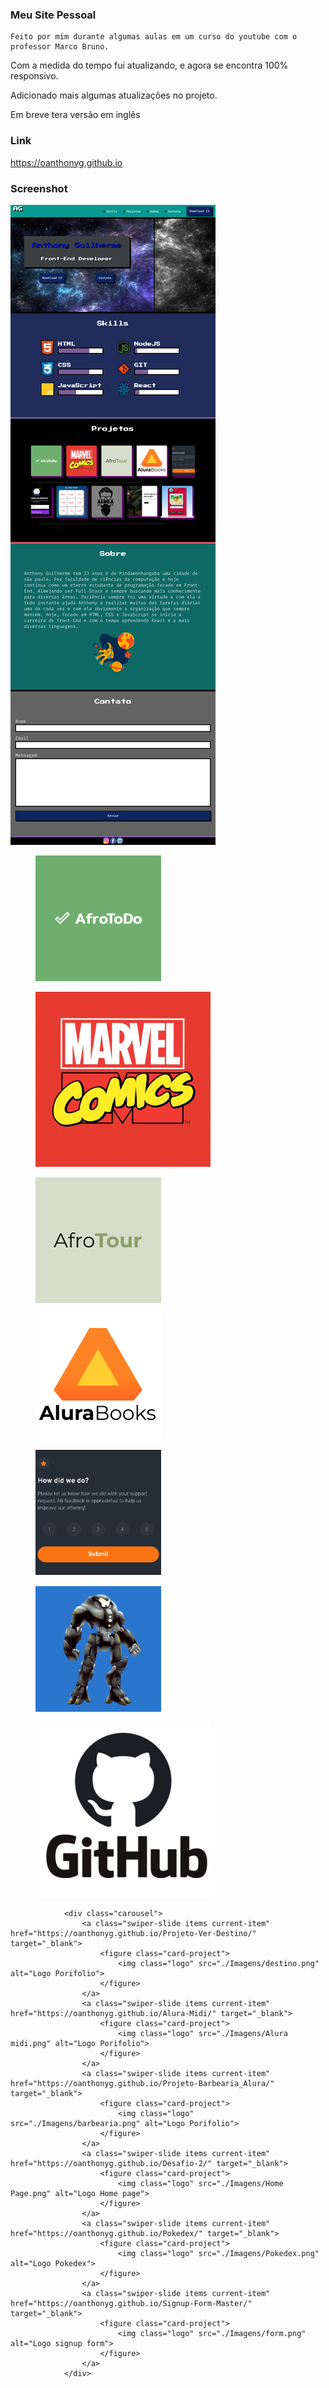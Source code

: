 ### Meu Site Pessoal
    Feito por mim durante algumas aulas em um curso do youtube com o professor Marco Bruno.
    
Com a medida do tempo fui atualizando, e agora se encontra 100% responsivo.

Adicionado mais algumas atualizações no projeto.

Em breve tera versão em inglês 

### Link
https://oanthonyg.github.io

### Screenshot

![](FireShot%20Capture%20-%20Anthony%20Guilherme.png)


<div class="carousel">
                    <a class="items current-item" href="https://oanthonyg.github.io/AfroToDo/"
                        target="_blank">
                        <figure class="card-project">
                            <img class="logo" src="./Imagens/Afrotodo.png" alt="Logo afroToDo">
                        </figure>
                    </a>
                    <a class="items current-item"
                        href="https://oanthonyg.github.io/Projeto-Marvel-MapaDev/" target="_blank">
                        <figure class="card-project">
                            <img class="logo" src="./Imagens/marvel-logo.png" alt="Logo Project Marvel">
                        </figure>
                    </a>
                    <a class="items current-item" href="https://anthony-afro-tour.netlify.app"
                        target="_blank">
                        <figure class="card-project">
                            <img class="logo" src="./Imagens/AfroTour.png" alt="Logo AfroTour">
                        </figure>
                    </a>
                    <a class="items current-item" href="https://oanthonyg.github.io/Alura-Book/"
                        target="_blank">
                        <figure class="card-project">
                            <img class="logo" src="./Imagens/AluraBooks.png" alt="Logo AluraBooks">
                        </figure>
                    </a>
                    <a class="items current-item"
                        href="https://oanthonyg.github.io/interactive-rating-component-main/" target="_blank">
                        <figure class="card-project">
                            <img class="logo" src="./Imagens/RatingComponent.png" alt="Logo Rating component">
                        </figure>
                    </a>
                    <a class="items current-item" href="https://oanthonyg.github.io/Project-Robotron-2000/"
                        target="_blank">
                        <figure class="card-project">
                            <img class="logo" src="./Imagens/robotronn.png" alt="Logo Robotron">
                        </figure>
                    </a>
                    <a class="items current-item" href="https://github.com/oAnthonyG">
                        <figure class="card-project">
                            <img class="logo" src="./Imagens/github icon.png" alt="Logo Github">
                        </figure>
                    </a>
                </div>


                <div class="carousel">
                    <a class="swiper-slide items current-item" href="https://oanthonyg.github.io/Projeto-Ver-Destino/" target="_blank">
                        <figure class="card-project">
                            <img class="logo" src="./Imagens/destino.png" alt="Logo Porifolio">
                        </figure>
                    </a>
                    <a class="swiper-slide items current-item" href="https://oanthonyg.github.io/Alura-Midi/" target="_blank">
                        <figure class="card-project">
                            <img class="logo" src="./Imagens/Alura midi.png" alt="Logo Porifolio">
                        </figure>
                    </a>
                    <a class="swiper-slide items current-item" href="https://oanthonyg.github.io/Projeto-Barbearia_Alura/" target="_blank">
                        <figure class="card-project">
                            <img class="logo" src="./Imagens/barbearia.png" alt="Logo Porifolio">
                        </figure>
                    </a>
                    <a class="swiper-slide items current-item" href="https://oanthonyg.github.io/Desafio-2/" target="_blank">
                        <figure class="card-project">
                            <img class="logo" src="./Imagens/Home Page.png" alt="Logo Home page">
                        </figure>
                    </a>
                    <a class="swiper-slide items current-item" href="https://oanthonyg.github.io/Pokedex/" target="_blank">
                        <figure class="card-project">
                            <img class="logo" src="./Imagens/Pokedex.png" alt="Logo Pokedex">
                        </figure>
                    </a>
                    <a class="swiper-slide items current-item" href="https://oanthonyg.github.io/Signup-Form-Master/" target="_blank">
                        <figure class="card-project">
                            <img class="logo" src="./Imagens/form.png" alt="Logo signup form">
                        </figure>
                    </a>
                </div>